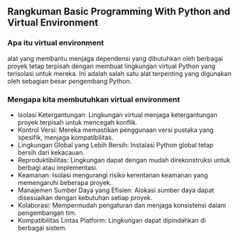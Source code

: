 ## Rangkuman Basic Programming With Python and Virtual Environment

### Apa itu virtual environment

alat yang membantu menjaga dependensi yang dibutuhkan oleh berbagai proyek tetap terpisah dengan membuat lingkungan virtual Python yang terisolasi untuk mereka. Ini adalah salah satu alat terpenting yang digunakan oleh sebagian besar pengembang Python.

### Mengapa kita membutuhkan virtual environment

- Isolasi Ketergantungan: Lingkungan virtual menjaga ketergantungan proyek terpisah untuk mencegah konflik.
- Kontrol Versi: Mereka memastikan penggunaan versi pustaka yang spesifik, menjaga kompatibilitas.
- Lingkungan Global yang Lebih Bersih: Instalasi Python global tetap bersih dari kekacauan.
- Reproduktibilitas: Lingkungan dapat dengan mudah direkonstruksi untuk berbagi atau implementasi.
- Keamanan: Isolasi mengurangi risiko kerentanan keamanan yang memengaruhi beberapa proyek.
- Manajemen Sumber Daya yang Efisien: Alokasi sumber daya dapat disesuaikan dengan kebutuhan setiap proyek.
- Kolaborasi: Mempermudah pengaturan dan menjaga konsistensi dalam pengembangan tim.
- Kompatibilitas Lintas Platform: Lingkungan dapat dipindahkan di berbagai sistem.